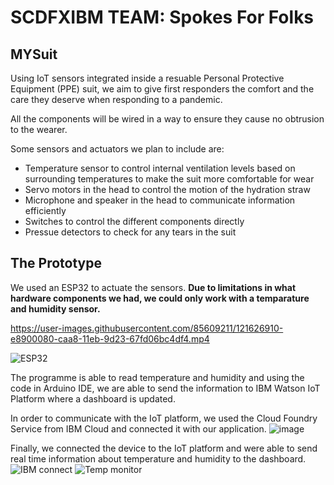 # SCDFXIBM TEAM: Spokes For Folks
## MYSuit

Using IoT sensors integrated inside a resuable Personal Protective Equipment (PPE) suit, we aim to give first responders the comfort and the care they deserve when responding to a pandemic.

All the components will be wired in a way to ensure they cause no obtrusion to the wearer.

Some sensors and actuators we plan to include are: 
- Temperature sensor to control internal ventilation levels based on surrounding temperatures to make the suit more comfortable for wear
- Servo motors in the head to control the motion of the hydration straw
- Microphone and speaker in the head to communicate information efficiently
- Switches to control the different components directly
- Pressue detectors to check for any tears in the suit

## The Prototype

We used an ESP32 to actuate the sensors. **Due to limitations in what hardware components we had, we could only work with a temparature and humidity sensor.**


https://user-images.githubusercontent.com/85609211/121626910-e8900080-caa8-11eb-9d23-67fd06bc4df4.mp4



![ESP32](https://user-images.githubusercontent.com/85609211/121624043-5e916900-caa3-11eb-9d84-510e08fbd472.png)


The programme is able to read temperature and humidity and using the code in Arduino IDE, we are able to send the information to IBM Watson IoT 
Platform where a dashboard is updated.

In order to communicate with the IoT platform, we used the Cloud Foundry Service from IBM Cloud and connected it with our application.
![image](https://user-images.githubusercontent.com/85609211/121624425-1757a800-caa4-11eb-9d02-088a273648d2.png)

Finally, we connected the device to the IoT platform and were able to send real time information about temperature and humidity to the dashboard.
![IBM connect](https://user-images.githubusercontent.com/85609211/121624630-71f10400-caa4-11eb-928a-1e3b3f752206.png)
![Temp monitor](https://user-images.githubusercontent.com/85609211/121624638-73bac780-caa4-11eb-928c-b6a2b1517c01.png)

